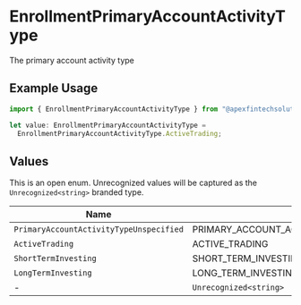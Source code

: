 # EnrollmentPrimaryAccountActivityType

The primary account activity type

## Example Usage

```typescript
import { EnrollmentPrimaryAccountActivityType } from "@apexfintechsolutions/ascend-sdk/models/components";

let value: EnrollmentPrimaryAccountActivityType =
  EnrollmentPrimaryAccountActivityType.ActiveTrading;
```

## Values

This is an open enum. Unrecognized values will be captured as the `Unrecognized<string>` branded type.

| Name                                      | Value                                     |
| ----------------------------------------- | ----------------------------------------- |
| `PrimaryAccountActivityTypeUnspecified`   | PRIMARY_ACCOUNT_ACTIVITY_TYPE_UNSPECIFIED |
| `ActiveTrading`                           | ACTIVE_TRADING                            |
| `ShortTermInvesting`                      | SHORT_TERM_INVESTING                      |
| `LongTermInvesting`                       | LONG_TERM_INVESTING                       |
| -                                         | `Unrecognized<string>`                    |
